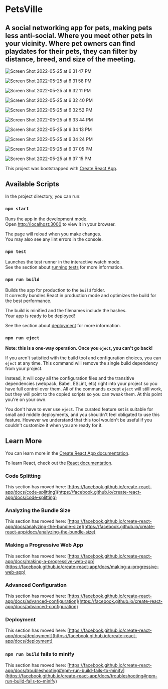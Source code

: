 # PetsVille 
##  A social networking app for pets, making pets less anti-social. Where you meet other pets in your vicinity. Where pet owners can find playdates for their pets, they can filter by distance, breed, and size of the meeting.

![Screen Shot 2022-05-25 at 6 31 47 PM](https://user-images.githubusercontent.com/96452610/170381485-7b58ff55-9259-482a-8b7e-7e35fc2ce61c.png)

![Screen Shot 2022-05-25 at 6 31 58 PM](https://user-images.githubusercontent.com/96452610/170381505-94534914-9c80-475b-a554-cca71bec3625.png)

![Screen Shot 2022-05-25 at 6 32 11 PM](https://user-images.githubusercontent.com/96452610/170381514-cbcfcd42-29b0-49d8-8009-a114379cf14e.png)

![Screen Shot 2022-05-25 at 6 32 40 PM](https://user-images.githubusercontent.com/96452610/170381564-672d9792-e420-4da2-9a11-27f21a4e7209.png)

![Screen Shot 2022-05-25 at 6 32 52 PM](https://user-images.githubusercontent.com/96452610/170381571-3d1f3c14-13eb-4ed4-b676-7252139bd1af.png)

![Screen Shot 2022-05-25 at 6 33 44 PM](https://user-images.githubusercontent.com/96452610/170381579-9fd93d23-4335-4b9f-bd89-25a2b0a44788.png)

![Screen Shot 2022-05-25 at 6 34 13 PM](https://user-images.githubusercontent.com/96452610/170381587-06e1adc9-ba7b-4d25-8417-bd80eac20c3d.png)

![Screen Shot 2022-05-25 at 6 34 24 PM](https://user-images.githubusercontent.com/96452610/170381596-7e2fde78-a9e5-4cc5-83e6-414b27ee2696.png)

![Screen Shot 2022-05-25 at 6 37 05 PM](https://user-images.githubusercontent.com/96452610/170381616-902a7d51-c388-4c8f-b07f-1e95d04dd156.png)

![Screen Shot 2022-05-25 at 6 37 15 PM](https://user-images.githubusercontent.com/96452610/170381688-449e6cbb-5606-451f-841e-f6f39a5f7fcd.png)


This project was bootstrapped with [Create React App](https://github.com/facebook/create-react-app).

## Available Scripts

In the project directory, you can run:

### `npm start`

Runs the app in the development mode.\
Open [http://localhost:3000](http://localhost:3000) to view it in your browser.

The page will reload when you make changes.\
You may also see any lint errors in the console.

### `npm test`

Launches the test runner in the interactive watch mode.\
See the section about [running tests](https://facebook.github.io/create-react-app/docs/running-tests) for more information.

### `npm run build`

Builds the app for production to the `build` folder.\
It correctly bundles React in production mode and optimizes the build for the best performance.

The build is minified and the filenames include the hashes.\
Your app is ready to be deployed!

See the section about [deployment](https://facebook.github.io/create-react-app/docs/deployment) for more information.

### `npm run eject`

**Note: this is a one-way operation. Once you `eject`, you can't go back!**

If you aren't satisfied with the build tool and configuration choices, you can `eject` at any time. This command will remove the single build dependency from your project.

Instead, it will copy all the configuration files and the transitive dependencies (webpack, Babel, ESLint, etc) right into your project so you have full control over them. All of the commands except `eject` will still work, but they will point to the copied scripts so you can tweak them. At this point you're on your own.

You don't have to ever use `eject`. The curated feature set is suitable for small and middle deployments, and you shouldn't feel obligated to use this feature. However we understand that this tool wouldn't be useful if you couldn't customize it when you are ready for it.

## Learn More

You can learn more in the [Create React App documentation](https://facebook.github.io/create-react-app/docs/getting-started).

To learn React, check out the [React documentation](https://reactjs.org/).

### Code Splitting

This section has moved here: [https://facebook.github.io/create-react-app/docs/code-splitting](https://facebook.github.io/create-react-app/docs/code-splitting)

### Analyzing the Bundle Size

This section has moved here: [https://facebook.github.io/create-react-app/docs/analyzing-the-bundle-size](https://facebook.github.io/create-react-app/docs/analyzing-the-bundle-size)

### Making a Progressive Web App

This section has moved here: [https://facebook.github.io/create-react-app/docs/making-a-progressive-web-app](https://facebook.github.io/create-react-app/docs/making-a-progressive-web-app)

### Advanced Configuration

This section has moved here: [https://facebook.github.io/create-react-app/docs/advanced-configuration](https://facebook.github.io/create-react-app/docs/advanced-configuration)

### Deployment

This section has moved here: [https://facebook.github.io/create-react-app/docs/deployment](https://facebook.github.io/create-react-app/docs/deployment)

### `npm run build` fails to minify

This section has moved here: [https://facebook.github.io/create-react-app/docs/troubleshooting#npm-run-build-fails-to-minify](https://facebook.github.io/create-react-app/docs/troubleshooting#npm-run-build-fails-to-minify)
